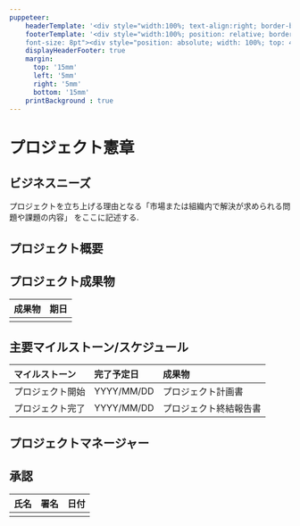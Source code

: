 ```yaml
---
puppeteer:
    headerTemplate: '<div style="width:100%; text-align:right; border-bottom: 1pt solid #eeeeee; margin: -10px 20px 10px; font-size: 8pt;">YOUR HEADER</div>'
    footerTemplate: '<div style="width:100%; position: relative; border-top: 1pt solid #eeeeee; margin: 20px 20px 5px; 
    font-size: 8pt"><div style="position: absolute; width: 100%; top: 4px; text-align: center;"><span class="pageNumber"></span> / <span class="totalPages"></span></div><div style="position: absolute; right: 0; top: 4px;">YOUR FOOTER</div></div>'
    displayHeaderFooter: true
    margin:
      top: '15mm'
      left: '5mm'
      right: '5mm'
      bottom: '15mm'
    printBackground : true
---
```

<!--
ProjectCharter.md
Provides the template for project charter written in markdown.

Copyright (c) 2019 yasuaki-miyoshi

Released under the MIT license.
see http://opensource.org/licenses/mit-license.php
-->

# プロジェクト憲章

## ビジネスニーズ

<!--
This section provides the background information and general statements
regarding the project’s purpose or justification.
-->

プロジェクトを立ち上げる理由となる「市場または組織内で解決が求められる問題や課題の内容」
をここに記述する.

## プロジェクト概要

## プロジェクト成果物

<!--
This section should list all of the deliverables that the customer,
project sponsor, or stakeholders require upon the successful completion of
the project and the due date of each deliverables.
-->

| 成果物  | 期日   |
|--------|:------:|
|        |        |

## 主要マイルストーン/スケジュール

<!--
Provides an estimated schedule of all high-level project milestones.
Keeps in mind that the schedule will change as the project moves forward and
the tasks and milestones and their associated requirements are more clearly
defined.
-->

| マイルストーン   | 完了予定日  | 成果物               |
|:---------------|:-----------|:---------------------|
| プロジェクト開始 | YYYY/MM/DD | プロジェクト計画書    |
| プロジェクト完了 | YYYY/MM/DD | プロジェクト終結報告書 |

## プロジェクトマネージャー

<!--
Provides explicit information on who is assigned as the PM,
their responsibility, and authority level.
-->

## 承認

| 氏名        | 署名        | 日付          |
|:------------|-------------|:------------:|
|             |             |              |
